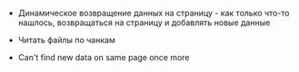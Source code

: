 + Динамическое возвращение данных на страницу - как только что-то нашлось, возвращаться на страницу и добавлять новые данные
- Читать файлы по чанкам
+ Can't find new data on same page once more
